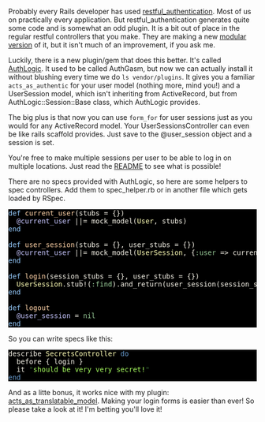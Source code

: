 Probably every Rails developer has used <a href="http://github.com/technoweenie/restful-authentication" target="_blank">restful_authentication</a>. Most of us on practically every application. But restful_authentication generates quite some code and is somewhat an odd plugin. It is a bit out of place in the regular restful controllers that you make. They are making a new <a href="http://github.com/technoweenie/restful-authentication/tree/modular" target="_blank">modular version</a> of it, but it isn't much of an improvement, if you ask me.

Luckily, there is a new plugin/gem that does this better. It's called <a href="http://github.com/binarylogic/authlogic" target="_blank">AuthLogic</a>. It used to be called AuthGasm, but now we can actually install it without blushing every time we do `ls vendor/plugins`. It gives you a familiar `acts_as_authentic` for your user model (nothing more, mind you!) and a UserSession model, which isn't inheriting from ActiveRecord, but from AuthLogic::Session::Base class, which AuthLogic provides.

The big plus is that now you can use `form_for` for user sessions just as you would for any ActiveRecord model. Your UserSessionsController can even be like rails scaffold provides. Just save to the @user_session object and a session is set.

You're free to make multiple sessions per user to be able to log in on multiple locations. Just read the <a href="http://github.com/binarylogic/authlogic/tree/master/README.rdoc" target="_blank">README</a> to see what is possible!

There are no specs provided with AuthLogic, so here are some helpers to spec controllers. Add them to spec_helper.rb or in another file which gets loaded by RSpec.

<pre style="background: #000000; color: #f6f3e8; font-family: Monaco, monospace" class="ir_black"><font color="#96cbfe">def</font>&nbsp;<font color="#ffd2a7">current_user</font>(stubs = {})
&nbsp;&nbsp;<font color="#c6c5fe">@current_user</font>&nbsp;||= mock_model(<font color="#ffffb6">User</font>, stubs)
<font color="#96cbfe">end</font>

<font color="#96cbfe">def</font>&nbsp;<font color="#ffd2a7">user_session</font>(stubs = {}, user_stubs = {})
&nbsp;&nbsp;<font color="#c6c5fe">@current_user</font>&nbsp;||= mock_model(<font color="#ffffb6">UserSession</font>, {<font color="#99cc99">:user</font>&nbsp;=&gt; current_user(user_stubs)}.merge(stubs))
<font color="#96cbfe">end</font>

<font color="#96cbfe">def</font>&nbsp;<font color="#ffd2a7">login</font>(session_stubs = {}, user_stubs = {})
&nbsp;&nbsp;<font color="#ffffb6">UserSession</font>.stub!(<font color="#99cc99">:find</font>).and_return(user_session(session_stubs, user_stubs))
<font color="#96cbfe">end</font>

<font color="#96cbfe">def</font>&nbsp;<font color="#ffd2a7">logout</font>
&nbsp;&nbsp;<font color="#c6c5fe">@user_session</font>&nbsp;= <font color="#99cc99">nil</font>
<font color="#96cbfe">end</font></pre>

So you can write specs like this:

<pre style="background: #000000; color: #f6f3e8; font-family: Monaco, monospace" class="ir_black">describe <font color="#ffffb6">SecretsController</font>&nbsp;<font color="#6699cc">do</font>
&nbsp;&nbsp;before { login }
&nbsp;&nbsp;it <font color="#336633">&quot;</font><font color="#a8ff60">should be very very secret!</font><font color="#336633">&quot;</font>
<font color="#6699cc">end</font></pre>

And as a litte bonus, it works nice with my plugin: [acts_as_translatable_model](/acts_as_translatable_model-plugin/). Making your login forms is easier than ever! So please take a look at it! I'm betting you'll love it!
